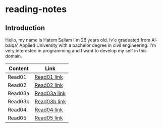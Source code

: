 # reading-notes
## Introduction
Hello, my name is Hatem Sallam I'm 26 years old. Iv'e graduated from Al-balqa' Applied University with a bachelor degree in civil engineering. I'm very interested in programming and I want to develop my self in this domain.
 
 | Content      | Link |
| ----------- | ----------- |
| Read01      | [Read01 link](Read01.md)       |
| Read02   | [Read02 link](Read02.md)       |
| Read03a   | [Read03a link](Read03a.md)       |
| Read03b   | [Read03b link](Read03b.md)       |
| Read04  | [Read04 link](read04.md)       |
| Read05  | [Read05 link](Read05.md)       |


